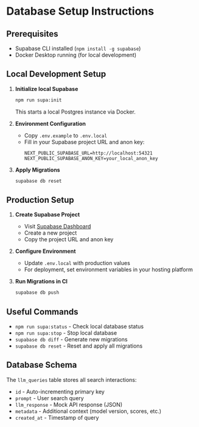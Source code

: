 # Database Setup Instructions

## Prerequisites
- Supabase CLI installed (`npm install -g supabase`)
- Docker Desktop running (for local development)

## Local Development Setup

1. **Initialize local Supabase**
   ```bash
   npm run supa:init
   ```
   This starts a local Postgres instance via Docker.

2. **Environment Configuration**
   - Copy `.env.example` to `.env.local`
   - Fill in your Supabase project URL and anon key:
     ```env
     NEXT_PUBLIC_SUPABASE_URL=http://localhost:54321
     NEXT_PUBLIC_SUPABASE_ANON_KEY=your_local_anon_key
     ```

3. **Apply Migrations**
   ```bash
   supabase db reset
   ```

## Production Setup

1. **Create Supabase Project**
   - Visit [Supabase Dashboard](https://supabase.com/dashboard)
   - Create a new project
   - Copy the project URL and anon key

2. **Configure Environment**
   - Update `.env.local` with production values
   - For deployment, set environment variables in your hosting platform

3. **Run Migrations in CI**
   ```bash
   supabase db push
   ```

## Useful Commands

- `npm run supa:status` - Check local database status
- `npm run supa:stop` - Stop local database
- `supabase db diff` - Generate new migrations
- `supabase db reset` - Reset and apply all migrations

## Database Schema

The `llm_queries` table stores all search interactions:
- `id` - Auto-incrementing primary key
- `prompt` - User search query
- `llm_response` - Mock API response (JSON)
- `metadata` - Additional context (model version, scores, etc.)
- `created_at` - Timestamp of query